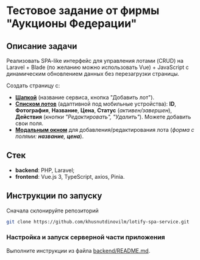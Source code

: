 # Тестовое задание от фирмы "Аукционы Федерации"

## Описание задачи

Реализовать SPA-like интерфейс для управления лотами (CRUD) на Laravel + Blade (по желанию можно использовать Vue) + JavaScript с динамическим обновлением данных без перезагрузки страницы.

Создать страницу с:

- <u>**Шапкой**</u> (название сервиса, кнопка "Добавить лот").
- <u>**Списком лотов**</u> (адаптивной под мобильные устройства): **ID**, **Фотография**, **Название**, **Цена**, **Статус** (_активен/завершен_), **Действия** (_кнопки "Редактировать", "Удалить"_). Можете добавить свои поля.
- <u>**Модальным окном**</u> для добавления/редактирования лота (_форма с полями: **название**, **цена**_).

## Стек

- **backend**: PHP, Laravel;
- **frontend**: Vue.js 3, TypeScript, axios, Pinia.

## Инструкции по запуску

Сначала склонируйте репозиторий

```sh
git clone https://github.com/khusnutdinovilm/lotify-spa-service.git
```

### Настройка и запуск серверной части приложения

Выполните инструкции из файла [backend/README.md](backend/README.md).
